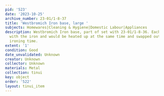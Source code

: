```yaml
---
pid: '523'
date: '2023-10-25'
archive_number: 23-01/1-8-37
title: 'Westbromich Iron base, large '
subjects: Homewares|Cleaning & Hygiene|Domestic Labour|Appliances
description: Westbromich Iron base, part of set with 23-01/1-8-36. Each base was interchangable
  with the iron and would be heated up at the same time and swapped out for longer
  ironing time.
extent: '1'
condition: Good
date_unvalidated: Unknown
creator: Unknown
collector: Unknown
materials: Metal
collection: tinui
key: object
order: '522'
layout: tinui_item
---
```

